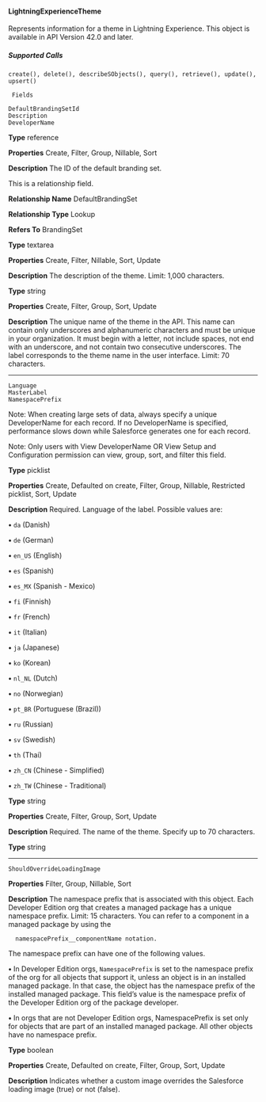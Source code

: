 #### LightningExperienceTheme

Represents information for a theme in Lightning Experience. This object is available in API Version 42.0 and later.

##### Supported Calls
```
create(), delete(), describeSObjects(), query(), retrieve(), update(), upsert()

 Fields

```
```
DefaultBrandingSetId
Description
DeveloperName

```

**Type**
reference

**Properties**
Create, Filter, Group, Nillable, Sort

**Description**
The ID of the default branding set.

This is a relationship field.

**Relationship Name**
DefaultBrandingSet

**Relationship Type**
Lookup

**Refers To**
BrandingSet

**Type**
textarea

**Properties**
Create, Filter, Nillable, Sort, Update

**Description**
The description of the theme. Limit: 1,000 characters.

**Type**
string

**Properties**
Create, Filter, Group, Sort, Update

**Description**
The unique name of the theme in the API. This name can contain only underscores and
alphanumeric characters and must be unique in your organization. It must begin with a
letter, not include spaces, not end with an underscore, and not contain two consecutive
underscores. The label corresponds to the theme name in the user interface. Limit: 70
characters.


-----

```
Language
MasterLabel
NamespacePrefix

```

Note: When creating large sets of data, always specify a unique DeveloperName
for each record. If no DeveloperName is specified, performance slows down while
Salesforce generates one for each record.

Note: Only users with View DeveloperName OR View Setup and Configuration
permission can view, group, sort, and filter this field.

**Type**
picklist

**Properties**
Create, Defaulted on create, Filter, Group, Nillable, Restricted picklist, Sort, Update

**Description**
Required. Language of the label. Possible values are:

**•** `da` (Danish)

**•** `de` (German)

**•** `en_US` (English)

**•** `es` (Spanish)

**•** `es_MX` (Spanish - Mexico)

**•** `fi` (Finnish)

**•** `fr` (French)

**•** `it` (Italian)

**•** `ja` (Japanese)

**•** `ko` (Korean)

**•** `nl_NL` (Dutch)

**•** `no` (Norwegian)

**•** `pt_BR` (Portuguese (Brazil))

**•** `ru` (Russian)

**•** `sv` (Swedish)

**•** `th` (Thai)

**•** `zh_CN` (Chinese - Simplified)

**•** `zh_TW` (Chinese - Traditional)

**Type**
string

**Properties**
Create, Filter, Group, Sort, Update

**Description**
Required. The name of the theme. Specify up to 70 characters.

**Type**
string


-----

```
ShouldOverrideLoadingImage

```

**Properties**
Filter, Group, Nillable, Sort

**Description**
The namespace prefix that is associated with this object. Each Developer Edition org that
creates a managed package has a unique namespace prefix. Limit: 15 characters. You can
refer to a component in a managed package by using the
```
  namespacePrefix__componentName notation.

```
The namespace prefix can have one of the following values.

**•** In Developer Edition orgs, `NamespacePrefix` is set to the namespace prefix of the
org for all objects that support it, unless an object is in an installed managed package.
In that case, the object has the namespace prefix of the installed managed package. This
field’s value is the namespace prefix of the Developer Edition org of the package
developer.

**•** In orgs that are not Developer Edition orgs, NamespacePrefix is set only for objects
that are part of an installed managed package. All other objects have no namespace
prefix.

**Type**
boolean

**Properties**
Create, Defaulted on create, Filter, Group, Sort, Update

**Description**
Indicates whether a custom image overrides the Salesforce loading image (true) or not
(false).


